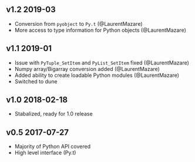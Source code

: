 v1.2 2019-03
---------------

- Conversion from `pyobject` to `Py.t` (@LaurentMazare)
- More access to type information for Python objects (@LaurentMazare)

v1.1 2019-01
---------------

- Issue with `PyTuple_SetItem` and `PyList_SetItem` fixed (@LaurentMazare)
- Numpy array/Bigarray conversion added (@LaurentMazare)
- Added ability to create loadable Python modules (@LaurentMazare)
- Switched to dune

v1.0 2018-02-18
---------------

- Stabalized, ready for 1.0 release

v0.5 2017-07-27
---------------

- Majority of Python API covered
- High level interface (Py.t)
